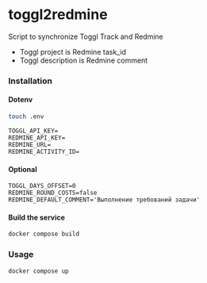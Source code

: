 # toggl2redmine

Script to synchronize Toggl Track and Redmine

* Toggl project is Redmine task_id
* Toggl description is Redmine comment

### Installation

#### Dotenv

```bash
touch .env
```

```dotenv
TOGGL_API_KEY=
REDMINE_API_KEY=
REDMINE_URL=
REDMINE_ACTIVITY_ID=
```

#### Optional

```dotenv
TOGGL_DAYS_OFFSET=0
REDMINE_ROUND_COSTS=false
REDMINE_DEFAULT_COMMENT='Выполнение требований задачи'
```

#### Build the service

```bash
docker compose build
```

### Usage

```bash
docker compose up
```
